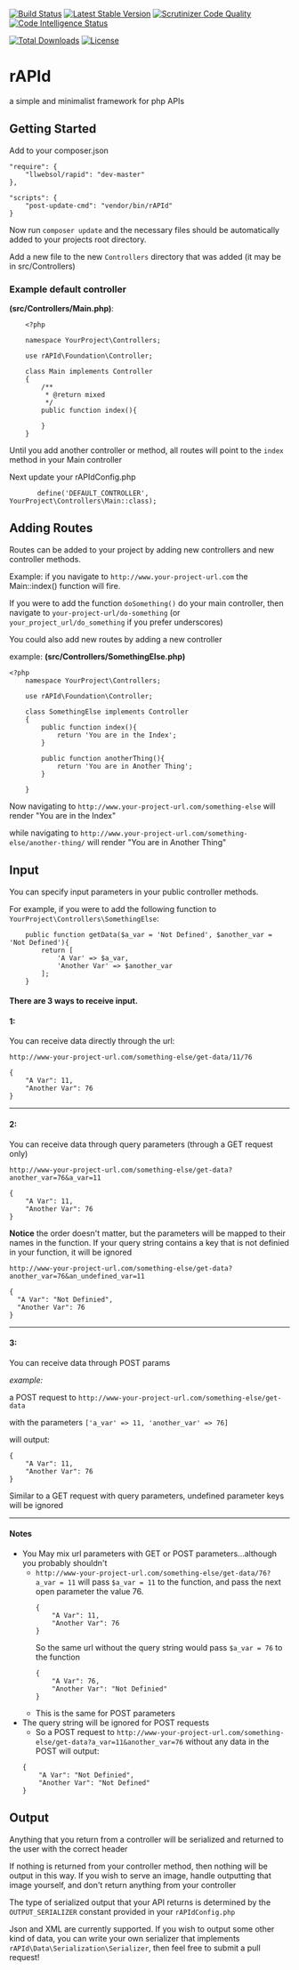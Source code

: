 [![Build Status](https://travis-ci.org/llwebsol/rAPId.svg?branch=master)](https://travis-ci.org/llwebsol/rAPId)
[![Latest Stable Version](https://poser.pugx.org/llwebsol/rapid/v/stable)](https://packagist.org/packages/llwebsol/rapid)
[![Scrutinizer Code Quality](https://scrutinizer-ci.com/g/llwebsol/rAPId/badges/quality-score.png?b=master)](https://scrutinizer-ci.com/g/llwebsol/rAPId/?branch=master)
[![Code Intelligence Status](https://scrutinizer-ci.com/g/llwebsol/rAPId/badges/code-intelligence.svg?b=master)](https://scrutinizer-ci.com/code-intelligence)

[![Total Downloads](https://poser.pugx.org/llwebsol/rapid/downloads)](https://packagist.org/packages/llwebsol/rapid)
[![License](https://poser.pugx.org/llwebsol/rapid/license)](https://packagist.org/packages/llwebsol/rapid)

# rAPId
a simple and minimalist framework for php APIs

## Getting Started
Add to your composer.json

    "require": {
        "llwebsol/rapid": "dev-master"
    },

    "scripts": {
        "post-update-cmd": "vendor/bin/rAPId"
    }

Now run `composer update` and the necessary files should be automatically added to your projects root directory.

Add a new file to the new `Controllers` directory that was added (it may be in src/Controllers)

### Example default controller
**(src/Controllers/Main.php)**:
```
    <?php

    namespace YourProject\Controllers;

    use rAPId\Foundation\Controller;

    class Main implements Controller
    {
        /**
         * @return mixed
         */
        public function index(){

        }
    }
```

Until you add another controller or method, all routes will point to the `index` method in your Main controller

Next update your rAPIdConfig.php

```
       define('DEFAULT_CONTROLLER', YourProject\Controllers\Main::class);
```


## Adding Routes

Routes can be added to your project by adding new controllers and new controller methods.

Example:
if you navigate to `http://www.your-project-url.com` the Main::index() function will fire.

If you were to add the function `doSomething()` do your main controller, then navigate to
`your-project-url/do-something` (or `your_project_url/do_something` if you prefer underscores)

You could also add new routes by adding a new controller

example:
**(src/Controllers/SomethingElse.php)**
```
<?php
    namespace YourProject\Controllers;

    use rAPId\Foundation\Controller;

    class SomethingElse implements Controller
    {
        public function index(){
            return 'You are in the Index';
        }

        public function anotherThing(){
            return 'You are in Another Thing';
        }

    }
```

Now navigating to `http://www.your-project-url.com/something-else` will render "You are in the Index"

while navigating to `http://www.your-project-url.com/something-else/another-thing/` will render "You are in Another Thing"


## Input

You can specify input parameters in your public controller methods.

For example, if you were to add the following function to `YourProject\Controllers\SomethingElse`:
```
    public function getData($a_var = 'Not Defined', $another_var = 'Not Defined'){
        return [
            'A Var' => $a_var,
            'Another Var' => $another_var
        ];
    }
```

#### There are 3 ways to receive input.

#### 1:
You can receive data directly through the url:

`http://www-your-project-url.com/something-else/get-data/11/76`
```
{
    "A Var": 11,
    "Another Var": 76
}
```

---

#### 2:
You can receive data through query parameters (through a GET request only)

`http://www-your-project-url.com/something-else/get-data?another_var=76&a_var=11`
```
{
    "A Var": 11,
    "Another Var": 76
}
```

**Notice** the order doesn't matter, but the parameters will be mapped to their names in the function. If your query string contains a key that is not definied in your function, it will be ignored

`http://www-your-project-url.com/something-else/get-data?another_var=76&an_undefined_var=11`
```
{
  "A Var": "Not Definied",
  "Another Var": 76
}
```

---

#### 3:
You can receive data through POST params

*example:*

a POST request to `http://www-your-project-url.com/something-else/get-data`

with the parameters `['a_var' => 11, 'another_var' => 76]`

will output:
```
{
    "A Var": 11,
    "Another Var": 76
}
```

Similar to a GET request with query parameters, undefined parameter keys will be ignored

---

#### Notes

- You May mix url parameters with GET or POST parameters...although you probably shouldn't
    - `http://www-your-project-url.com/something-else/get-data/76?a_var = 11` will pass `$a_var = 11` to the function, and pass the next open parameter the value 76.
        ```
        {
            "A Var": 11,
            "Another Var": 76
        }
        ```
        So the same url without the query string would pass `$a_var = 76` to the function
        ```
        {
            "A Var": 76,
            "Another Var": "Not Definied"
        }
        ```
    - This is the same for POST parameters
- The query string will be ignored for POST requests
    - So a POST request to `http://www-your-project-url.com/something-else/get-data?a_var=11&another_var=76` without any data in the POST will output:
     ```
     {
         "A Var": "Not Definied",
         "Another Var": "Not Defined"
     }
     ```

## Output

Anything that you return from a controller will be serialized and returned to the user with the correct header

If nothing is returned from your controller method, then nothing will be output in this way.
If you wish to serve an image, handle outputting that image yourself, and don't return anything from your controller

The type of serialized output that your API returns is determined by the `OUTPUT_SERIALIZER` constant provided in your `rAPIdConfig.php`

Json and XML are currently supported. If you wish to output some other kind of data, you can write your own serializer that implements `rAPId\Data\Serialization\Serializer`, then feel free to submit a pull request!
